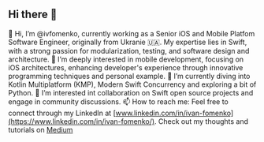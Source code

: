 ## Hi there 👋

👋 Hi, I’m @ivfomenko, currently working as a Senior iOS and Mobile Platfom Software Engineer, originally from Ukranie 🇺🇦. My expertise lies in Swift, with a strong passion for modularization, testing, and software design and architecture.
👀 I’m deeply interested in mobile development, focusing on iOS architectures, enhancing developer's experience through innovative programming techniques and personal example.
🌱 I’m currently diving into Kotlin Multiplatform (KMP), Modern Swift Concurrency and exploring a bit of Python.
💬 I’m interested int collaboration on Swift open source projects and engage in community discussions.
📫 How to reach me: Feel free to connect through my LinkedIn at [www.linkedin.com/in/ivan-fomenko](https://www.linkedin.com/in/ivan-fomenko/). Check out my thoughts and tutorials on [Medium](https://medium.com/@ivanfomenko)
